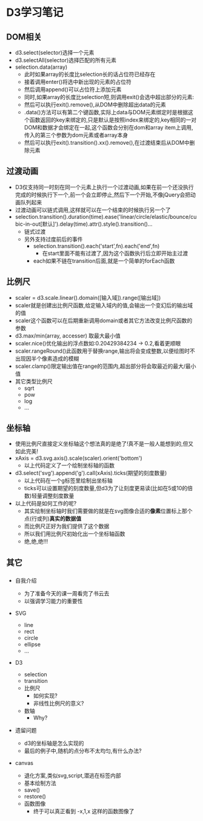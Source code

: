 # D3学习笔记

## DOM相关

* d3.select(selector)选择一个元素
* d3.selectAll(selector)选择匹配的所有元素
* selection.data(array)
    * 此时如果array的长度比selection长的话占位符已经存在
    * 接着调用enter()将选中新出现的元素的占位符
    * 然后调用append()可以占位符上添加元素
    * 同时,如果array的长度比selection短,则调用exit()会选中超出部分的元素:
    * 然后可以执行exit().remove(),从DOM中删除超出data的元素
    * .data()方法可以有第二个键函数,实际上data与DOM元素绑定时是根据这个函数返回的key来绑定的,只是默认是按照index来绑定的,key相同的一对DOM和数据才会绑定在一起,这个函数会分别在dom和array item上调用,传入的第三个参数为dom元素或者array本身
    * 然后可以执行exit().transition().xx().remove(),在过渡结束后从DOM中删除元素

## 过渡动画
* D3仅支持同一时刻在同一个元素上执行一个过渡动画,如果在前一个还没执行完成的时候执行下一个,前一个会立即停止,然后下一个开始,不像jQuery会把动画队列起来
* 过渡动画可以链式调用,这样就可以在一个结束的时候执行另一个了
* selection.transition().duration(time).ease('linear/circle/elastic/bounce/cubic-in-out[默认]').delay(time).attr().style().transition()...
    * 链式过渡
    * 另外支持过度前后的事件
        * selection.transition().each('start',fn).each('end',fn)
            * 在start里面不能有过渡了,因为这个函数执行后立即开始主过渡
        * each如果不链在transition后面,就是一个简单的forEach函数

## 比例尺

* scaler = d3.scale.linear().domain([输入域]).range([输出域])
* scaler就是创建出比例尺函数,给定输入域内的值,会输出一个变幻后的输出域的值
* scaler这个函数可以在后期重新调用domain或者其它方法改变比例尺函数的参数
* d3.max/min(array, accesser) 取最大最小值
* scaler.nice()优化输出的浮点数如:0.20429384234 -> 0.2,看着更顺眼
* scaler.rangeRound()此函数用于替换range,输出将会变成整数,以便绘图时不出现因半个像素造成的模糊
* scaler.clamp()限定输出值在range的范围内,超出部分将会取最近的最大/最小值
* 其它类型比例尺
    * sqrt
    * pow
    * log
    * ...

## 坐标轴

* 使用比例尺直接定义坐标轴这个想法真的是绝了!真不是一般人能想到的,但又如此完美!
* xAxis = d3.svg.axis().scale(scaler).orient('bottom')
    * 以上代码定义了一个绘制坐标轴的函数
* d3.select('svg').append('g').call(xAxis).ticks(期望的刻度数量)
    * 以上代码在一个g标签里绘制出坐标轴
    * ticks可以设置期望的刻度数量,但d3为了让刻度更易读(比如在5或10的倍数)轻量调整刻度数量
* 以上代码是如何工作的呢?
    * 其实绘制坐标轴时我们需要做的就是在svg图像合适的**像素**位置标上那个点(行或列)**真实的数据值**
    * 而比例尺正好为我们提供了这个数据
    * 所以我们用比例尺初始化出一个坐标轴函数
    * 绝,绝,绝!!!

## 其它



###

* 自我介绍
    * 为了准备今天的课一周看完了书云去
    * 以强调学习能力的重要性

* SVG
    * line
    * rect
    * circle
    * ellipse
    * ...
* D3
    * selection
    * transition
    * 比例尺
        * 如何实现?
        * 非线性比例尺的意义?
    * 数轴
        * Why?

* 遗留问题
    * d3的坐标轴是怎么实现的
    * 最后的例子中,随机的点分布不太均匀,有什么办法?

* canvas
  * 退化方案,类似svg,script,潜逃在标签内部
  * 基本绘制方法
  * save()
  * restore()
  * 函数图像
      * 终于可以真正看到 -x,1,x 这样的函数图像了
